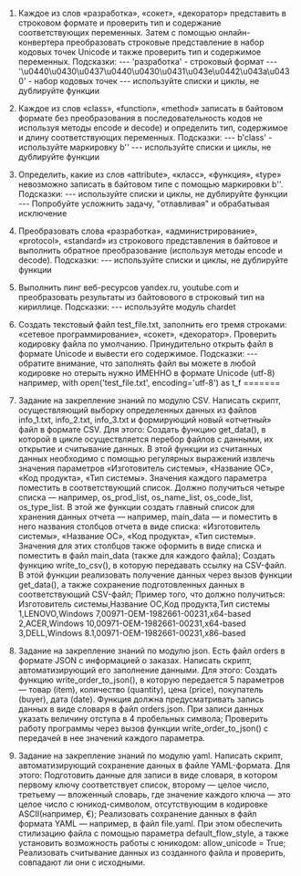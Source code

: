 1. Каждое из слов «разработка», «сокет», «декоратор» представить
в строковом формате и проверить тип и содержание соответствующих переменных.
Затем с помощью онлайн-конвертера преобразовать строковые представление
в набор кодовых точек Unicode и также проверить тип и содержимое переменных.
Подсказки:
--- 'разработка' - строковый формат
--- '\u0440\u0430\u0437\u0440\u0430\u0431\u043e\u0442\u043a\u0430' - набор кодовых точек
--- используйте списки и циклы, не дублируйте функции

2. Каждое из слов «class», «function», «method» записать в байтовом формате
без преобразования в последовательность кодов
не используя методы encode и decode)
и определить тип, содержимое и длину соответствующих переменных.
Подсказки:
--- b'class' - используйте маркировку b''
--- используйте списки и циклы, не дублируйте функции

3. Определить, какие из слов «attribute», «класс», «функция», «type»
невозможно записать в байтовом типе с помощью маркировки b''.
Подсказки:
--- используйте списки и циклы, не дублируйте функции
--- Попробуйте усложнить задачу, "отлавливая" и обрабатывая исключение

4. Преобразовать слова «разработка», «администрирование», «protocol»,
«standard» из строкового представления в байтовое и выполнить
обратное преобразование (используя методы encode и decode).
Подсказки:
--- используйте списки и циклы, не дублируйте функции

5. Выполнить пинг веб-ресурсов yandex.ru, youtube.com и
преобразовать результаты из байтовового в строковый тип на кириллице.
Подсказки:
--- используйте модуль chardet

6. Создать текстовый файл test_file.txt, заполнить его тремя строками:
«сетевое программирование», «сокет», «декоратор».
Проверить кодировку файла по умолчанию.
Принудительно открыть файл в формате Unicode и вывести его содержимое.
Подсказки:
--- обратите внимание, что заполнять файл вы можете в любой кодировке
но отерыть нужно ИМЕННО в формате Unicode (utf-8)
например, with open('test_file.txt', encoding='utf-8') as t_f
=======
1. Задание на закрепление знаний по модулю CSV. Написать скрипт,
осуществляющий выборку определенных данных из файлов info_1.txt, info_2.txt,
info_3.txt и формирующий новый «отчетный» файл в формате CSV.
Для этого:
Создать функцию get_data(), в которой в цикле осуществляется перебор файлов
с данными, их открытие и считывание данных. В этой функции из считанных данных
необходимо с помощью регулярных выражений извлечь значения параметров
«Изготовитель системы», «Название ОС», «Код продукта», «Тип системы».
Значения каждого параметра поместить в соответствующий список. Должно
получиться четыре списка — например, os_prod_list, os_name_list,
os_code_list, os_type_list. В этой же функции создать главный список
для хранения данных отчета — например, main_data — и поместить в него
названия столбцов отчета в виде списка: «Изготовитель системы»,
«Название ОС», «Код продукта», «Тип системы». Значения для этих
столбцов также оформить в виде списка и поместить в файл main_data
(также для каждого файла);
Создать функцию write_to_csv(), в которую передавать ссылку на CSV-файл.
В этой функции реализовать получение данных через вызов функции get_data(),
а также сохранение подготовленных данных в соответствующий CSV-файл;
Пример того, что должно получиться:
Изготовитель системы,Название ОС,Код продукта,Тип системы
1,LENOVO,Windows 7,00971-OEM-1982661-00231,x64-based
2,ACER,Windows 10,00971-OEM-1982661-00231,x64-based
3,DELL,Windows 8.1,00971-OEM-1982661-00231,x86-based

2. Задание на закрепление знаний по модулю json. Есть файл orders
в формате JSON с информацией о заказах. Написать скрипт, автоматизирующий
его заполнение данными.
Для этого:
Создать функцию write_order_to_json(), в которую передается
5 параметров — товар (item), количество (quantity), цена (price),
покупатель (buyer), дата (date). Функция должна предусматривать запись
данных в виде словаря в файл orders.json. При записи данных указать
величину отступа в 4 пробельных символа;
Проверить работу программы через вызов функции write_order_to_json()
с передачей в нее значений каждого параметра.

3. Задание на закрепление знаний по модулю yaml.
 Написать скрипт, автоматизирующий сохранение данных
 в файле YAML-формата.
Для этого:
Подготовить данные для записи в виде словаря, в котором
первому ключу соответствует список, второму — целое число,
третьему — вложенный словарь, где значение каждого ключа —
это целое число с юникод-символом, отсутствующим в кодировке
ASCII(например, €);
Реализовать сохранение данных в файл формата YAML — например,
в файл file.yaml. При этом обеспечить стилизацию файла с помощью
параметра default_flow_style, а также установить возможность работы
с юникодом: allow_unicode = True;
Реализовать считывание данных из созданного файла и проверить,
совпадают ли они с исходными.
